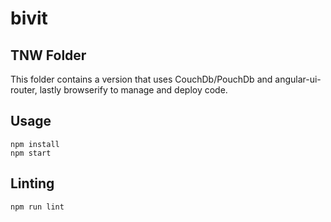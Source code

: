 # bivit

## TNW Folder

This folder contains a version that uses CouchDb/PouchDb and angular-ui-router, lastly browserify to manage and deploy code.

## Usage

```
npm install
npm start
```

## Linting

```
npm run lint
```